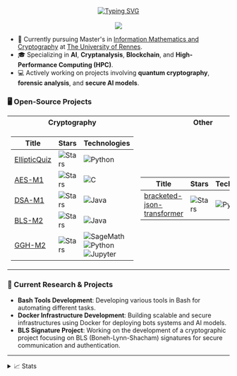 <p align="center">
<a href="https://github.com/cypri3">
    <img src="https://readme-typing-svg.demolab.com?font=Georgia&size=18&duration=2000&pause=100&multiline=true&width=500&height=80&lines=Cypri3;Master's+in+Information+Mathematics+and+Cryptography;AI+%7C+Cybersecurity+%7C+Blockchain+%7C+HPC" alt="Typing SVG" />
</a>
<br/>

<br/> 
<a href="https://github.com/cypri3">
    <img src="https://github-stats-alpha.vercel.app/api?username=cypri3&cc=22272e&tc=37BCF6&ic=fff&bc=0000">
</a>

</p>

* 📖 Currently pursuing Master's in [Information Mathematics and Cryptography](https://math.univ-rennes.fr/parcours-mathematiques-de-linformation-cryptographie-master) at [The University of Rennes](https://www.univ-rennes.fr).
* 🎓 Specializing in **AI**, **Cryptanalysis**, **Blockchain**, and **High-Performance Computing (HPC)**.
* 💻 Actively working on projects involving **quantum cryptography**, **forensic analysis**, and **secure AI models**.

### 🖥️ Open-Source Projects
<table>
<tr><th>Cryptography</th><th>Other</th></tr>
<tr><td>

|Title | Stars | Technologies|
|--|--|--|
| [EllipticQuiz](https://github.com/cypri3/EllipticQuiz) | <img alt="Stars" src="https://img.shields.io/github/stars/cypri3/EllipticQuiz?style=flat-square&labelColor=black"/> | ![Python](https://img.shields.io/badge/Python-black?style=flat-square&logo=python) |
| [AES-M1](https://github.com/cypri3/AES-M1) | <img alt="Stars" src="https://img.shields.io/github/stars/cypri3/AES-M1?style=flat-square&labelColor=black"/> | ![C](https://img.shields.io/badge/C-black?style=flat-square&logo=c) |
| [DSA-M1](https://github.com/cypri3/DSA-M1) | <img alt="Stars" src="https://img.shields.io/github/stars/cypri3/DSA-M1?style=flat-square&labelColor=black"/> | ![Java](https://img.shields.io/badge/Java-black?style=flat-square&logo=java) |
| [BLS-M2](https://github.com/cypri3/SignatureApp-M2) | <img alt="Stars" src="https://img.shields.io/github/stars/cypri3/SignatureApp-M2?style=flat-square&labelColor=black"/> | ![Java](https://img.shields.io/badge/Java-black?style=flat-square&logo=java) |
| [GGH-M2](https://github.com/cypri3/GGH-M2) | <img alt="Stars" src="https://img.shields.io/github/stars/cypri3/GGH-M2?style=flat-square&labelColor=black"/> | ![SageMath](https://img.shields.io/badge/SageMath-black?style=flat-square&logo=sagemath) ![Python](https://img.shields.io/badge/Python-black?style=flat-square&logo=python) ![Jupyter](https://img.shields.io/badge/Jupyter-black?style=flat-square&logo=jupyter) |


</td><td>

|Title | Stars | Technologies|
|--|--|--|
| [bracketed-json-transformer](https://github.com/cypri3/bracketed-json-transformer) | <img alt="Stars" src="https://img.shields.io/github/stars/cypri3/bracketed-json-transformer?style=flat-square&labelColor=black"/> | ![Python](https://img.shields.io/badge/Python-black?style=flat-square&logo=python) |

</td></tr>
</table>

### 🚀 Current Research & Projects
- **Bash Tools Development**: Developing various tools in Bash for automating different tasks.
- **Docker Infrastructure Development**: Building scalable and secure infrastructures using Docker for deploying bots systems and AI models.
- **BLS Signature Project**: Working on the development of a cryptographic project focusing on BLS (Boneh-Lynn-Shacham) signatures for secure communication and authentication.


---

<details>
<summary>📈 Stats</summary>
<br>
My Github Stats

![](http://github-profile-summary-cards.vercel.app/api/cards/profile-details?username=cypri3&theme=dracula) 

![](http://github-profile-summary-cards.vercel.app/api/cards/repos-per-language?username=cypri3&theme=dracula) 
![](http://github-profile-summary-cards.vercel.app/api/cards/most-commit-language?username=cypri3&theme=dracula)
<br>
</details>
